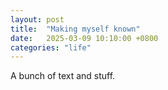 ```yaml
---
layout: post
title:  "Making myself known"
date:   2025-03-09 10:10:00 +0800
categories: "life"
---
```


A bunch of text and stuff.
